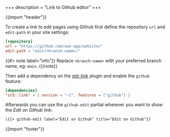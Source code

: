 +++
description = "Link to Github editor"
+++

{{import "header"}}

To create a link to edit pages using Github first define the repository `url` and `edit-path` in your site settings:

```toml
[repository]
url = "https://github.com/uwe-app/website/"
edit-path = "edit/<branch-name>/"
```

{{#> note label="info"}}
Replace `<branch-name>` with your preferred branch name, eg: `main`.
{{/note}}

Then add a dependency on the [std::link][] plugin and enable the `github` feature:

```toml
[dependencies]
"std::link" = { version = "~1", features = ["github"] }
```

Afterwards you can use the `github-edit` partial wherever you want to show the *Edit on Github* link:

```handlebars
\{{> github-edit label="Edit on Github" title="Edit on Github"}}
```

{{import "footer"}}

[std::link]: https://github.com/uwe-app/plugins/tree/master/std/link
